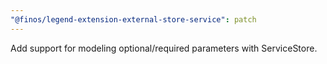 ```yaml
---
"@finos/legend-extension-external-store-service": patch
---
```


Add support for modeling optional/required parameters with ServiceStore.
